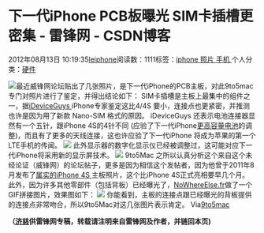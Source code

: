 
# 下一代iPhone PCB板曝光 SIM卡插槽更密集 - 雷锋网 - CSDN博客


2012年08月13日 10:19:35[leiphone](https://me.csdn.net/leiphone)阅读数：1111标签：[iphone																](https://so.csdn.net/so/search/s.do?q=iphone&t=blog)[照片																](https://so.csdn.net/so/search/s.do?q=照片&t=blog)[手机																](https://so.csdn.net/so/search/s.do?q=手机&t=blog)[
							](https://so.csdn.net/so/search/s.do?q=照片&t=blog)[
																					](https://so.csdn.net/so/search/s.do?q=iphone&t=blog)个人分类：[硬件																](https://blog.csdn.net/leiphone/article/category/877730)
[
																								](https://so.csdn.net/so/search/s.do?q=iphone&t=blog)


![](http://www.leiphone.com/wp-content/uploads/2012/08/iPhone-51-150x150.jpg)最近威锋网论坛贴出了几张照片，是下一代iPhone的PCB主板，对此9to5mac专门对照片进行了鉴定，并得出结论如下：
SIM卡插槽是主板上最集中的组件之一，据[iDeviceGuys ](http://ideviceguys.com/http://ideviceguys.com/)iPhone专家鉴定这比4/4S
 要小，连接点也更紧密，并推测也许是因为用了新款 Nano-SIM 格式的原因。
iDeviceGuys 还表示电池连接器显然有一个五针，跟iPhone 4S的4针不同 (应验了下一代iPhone[更高容量电池](http://www.leiphone.com/08-10-iphone5.html)的调整)，而且有了更多的天线连接，这也许应验了下一代iPhone
 将成为苹果的第一个LTE手机的传闻。
![](http://www.leiphone.com/wp-content/uploads/2012/08/iPhone-5-1.jpeg)
此外显示器的数字化显示仪已经被调整过，这可能对应下一代iPhone将采用新的显示屏技术。
![](http://www.leiphone.com/wp-content/uploads/2012/08/iPhone-5-2.jpeg)
9to5Mac 之所以认真分析这个来自这个未经论证（威锋网）的论坛帖子，更多是因为相信这个发帖者，因为他曾于2011年8月发布了[属实的iPhone
 4S ](http://bbs.weiphone.com/read-htm-tid-2730035.html)主板照片，这个比iPhone 4S正式亮相要早几个月。
此外，因为许多其他零部件（包括背板）已经曝光了，[NoWhereElse.fr](http://www.nowhereelse.fr/nouvel-iphone-5-carte-mere-69412/)做了一个GIF拼接图片，效果图如下：
![](http://www.leiphone.com/wp-content/uploads/2012/08/iphone-5-logicboard.gif)
你能看到，主板的连接点跟已经曝光的背板提供的连接点非常吻合，所以9to5Mac对这几张图片表示肯定。
Via[9to5mac](http://9to5mac.com/2012/08/12/photos-of-alleged-next-generation-iphone-internal-board-surface-point-to-new-antennas-battery/)

**（****[济慈](http://www.leiphone.com/author/emerson)****供****雷锋网****专稿，转载请注明来自雷锋网及作者，并链回本页)**

